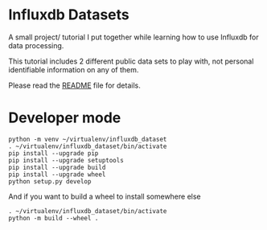 # Influxdb Datasets

A small project/ tutorial I put together while learning how to use Influxdb for data processing.

This tutorial includes 2 different public data sets to play with, not personal identifiable information on any of them.

Please read the [README](tutorial/README.md) file for details.

# Developer mode

```shell
python -m venv ~/virtualenv/influxdb_dataset
. ~/virtualenv/influxdb_dataset/bin/activate
pip install --upgrade pip
pip install --upgrade setuptools
pip install --upgrade build
pip install --upgrade wheel
python setup.py develop
```

And if you want to build a wheel to install somewhere else

```shell
. ~/virtualenv/influxdb_dataset/bin/activate
python -m build --wheel .
```
